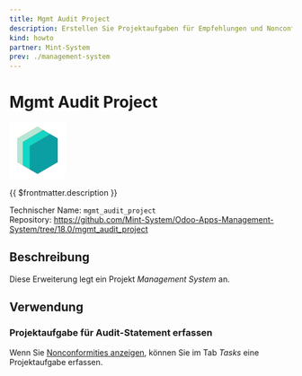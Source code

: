 ```yaml
---
title: Mgmt Audit Project
description: Erstellen Sie Projektaufgaben für Empfehlungen und Nonconformties.
kind: howto
partner: Mint-System
prev: ./management-system
---
```


# Mgmt Audit Project

![icon_oms_box](attachments/icons_odoo_mint_system.png)

{{ $frontmatter.description }}

Technischer Name: `mgmt_audit_project`\
Repository: <https://github.com/Mint-System/Odoo-Apps-Management-System/tree/18.0/mgmt_audit_project>

## Beschreibung

Diese Erweiterung legt ein Projekt _Management System_ an.

## Verwendung

### Projektaufgabe für Audit-Statement erfassen

Wenn Sie [Nonconformities anzeigen](Mgmt%20Audit.md#Nonconformities%20anzeigen), können Sie im Tab _Tasks_ eine Projektaufgabe erfassen.
